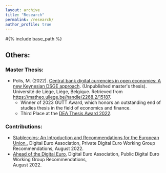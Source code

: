 ```yaml
---
layout: archive
title: "Research"
permalink: /research/
author_profile: true
---
```


#{% include base_path %}

## Others:

   ### Master Thesis:
   
- Polis, M. (2022). [Central bank digital currencies in open economies: A new Keynesian DSGE approach](https://matheo.uliege.be/bitstream/2268.2/15187/4/Central_Bank_Digital_Currencies_in_Open_Economies__A_NK_DSGE_approach.pdf).    (Unpublished master's thesis). Université de Liège, Liège, Belgique. Retrieved from https://matheo.uliege.be/handle/2268.2/15187.
    * Winner of 2023 GUTT Award, which  honors an outstanding end of studies thesis in the field of economics and finance.
    * Third Place at the [DEA Thesis Award 2022](https://blog.digital-euro-association.de/dea-thesis-awards-2023-recap).
    
### Contributions:
   
 - [Stablecoins: An Introduction and Recommendations for the European Union.](https://7869715.fs1.hubspotusercontent-na1.net/hubfs/7869715/Private%20Working%20Group%20paper.pdf), Digital Euro Association, Private Digital Euro       Working Group Recommendations, August 2022. 
 -  [Ahead of the Digital Euro](https://7869715.fs1.hubspotusercontent-na1.net/hubfs/7869715/New%20-%20Public%20DEA%20Working%20Group%20Paper.pdf), Digital Euro Association, Public Digital Euro Working Group Recommendations,    
 August 2022. 
     
  


